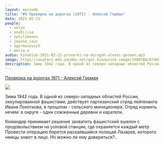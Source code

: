 ```yaml
---
layout: episode
title: "#9 Проверка на дорогах (1971) - Алексей Герман"
date: 2021-02-21
people:
  - volyx
  - anabilisa
  - iphilimonov
  - jeanne_jour
  - egermanovich
  - maria_o
audio: kinoklub-2021-02-21-proverki-na-dorogah-alexei-german.mp3
image: https://avatars.mds.yandex.net/get-kinopoisk-image/1900788/87d6b7aa-461f-4bb1-9d04-cdcdd3391bd5/800x800
description: Зима 1942 года. В одной из северо-западных областей России, оккупированной фашистами, действует партизанский отряд лейтенанта Ивана Локоткова, в прошлом - сельского милиционера. Отряд кормить нечем, в округе - одни сожженные деревни и каратели. Командир принимает решение захватить фашистский эшелон с продовольствием на узловой станции, где охраняется каждый метр. Провести операцию берется раскаявшийся полицай Лазарев, которого немцы знают в лицо. Но можно ли ему довериться?..
---
```


[Проверка на дорогах 1971 - Алексей Герман](https://www.kinopoisk.ru/film/43332/)

![](https://avatars.mds.yandex.net/get-kinopoisk-image/1900788/87d6b7aa-461f-4bb1-9d04-cdcdd3391bd5/800x800)

Зима 1942 года. В одной из северо-западных областей России, оккупированной фашистами, действует партизанский отряд лейтенанта Ивана Локоткова, в прошлом - сельского милиционера. Отряд кормить нечем: в округе - одни сожженные деревни и каратели.

Командир принимает решение захватить фашистский эшелон с продовольствием на узловой станции, где охраняется каждый метр. Провести операцию берется раскаявшийся полицай Лазарев, которого немцы знают в лицо. Но можно ли ему довериться?..
